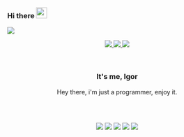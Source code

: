 ### Hi there <img src="https://media.giphy.com/media/hvRJCLFzcasrR4ia7z/giphy.gif" width="25px">
![](https://visitor-badge.glitch.me/badge?page_id=igortcruz.igortcruz)
</br>
<p align="center">
  <a href="mailto:igortorres213@gmail.com">
    <img src="https://img.shields.io/badge/Gmail-D14836?style=for-the-badge&logo=gmail&logoColor=white" />
  </a>
  <a href="https://www.instagram.com/igortcruz_/">
    <img src="https://img.shields.io/badge/Instagram-E4405F?style=for-the-badge&logo=instagram&logoColor=white" />
  </a>
  <a href="https://www.linkedin.com/in/igortcruz/">
    <img src="https://img.shields.io/badge/LinkedIn-0077B5?style=for-the-badge&logo=linkedin&logoColor=white" />
  </a>
</p>

<br />

<p align="center">
  
  <h3 align="center">It's me, Igor</h3>

  <p align="center">
    Hey there, i'm just a programmer, enjoy it.
  </p>
</p>

<br />
<br />

<p align="center">
  <img src="https://img.shields.io/badge/HTML%205-blue" />
  <img src="https://img.shields.io/badge/CSS-red" />
  <img src="https://img.shields.io/badge/MYSQL-blue" />
  <img src="https://img.shields.io/badge/VSCode-gray" />
  <img src="https://img.shields.io/badge/NodeJS-green" />
</p>

